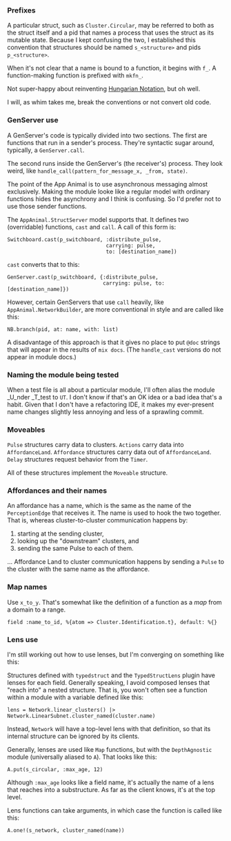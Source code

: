 ### Prefixes

A particular struct, such as `Cluster.Circular`, may be referred to
both as the struct itself and a pid that names a process that uses the
struct as its mutable state. Because I kept confusing the two, I
established this convention that structures should be named
`s_<structure>` and pids `p_<structure>`. 

When it's not clear that a name is bound to a function, it begins with
`f_`. A function-making function is prefixed with `mkfn_`.

Not super-happy about reinventing
[Hungarian Notation](https://en.wikipedia.org/wiki/Hungarian_notation),
but oh well. 

I will, as whim takes me, break the conventions or not convert old code.


### GenServer use

A GenServer's code is typically divided into two sections. The first
are functions that run in a sender's process. They're syntactic sugar
around, typically, a `GenServer.call`.

The second runs inside the GenServer's (the receiver's) process. They look weird,
like `handle_call(pattern_for_message_x, _from, state)`. 

The point of the App Animal is to use asynchronous messaging almost
exclusively. Making the module looke like a regular model with
ordinary functions hides the asynchrony and I think is confusing. So
I'd prefer not to use those sender functions.

The `AppAnimal.StructServer` model supports that. It defines two
(overridable) functions, `cast` and `call`. A call of this form is:

    Switchboard.cast(p_switchboard, :distribute_pulse,
                                    carrying: pulse,
                                    to: [destination_name])
                                                       
`cast` converts that to this:

    GenServer.cast(p_switchboard, {:distribute_pulse,
                                   carrying: pulse, to: [destination_name]})

However, certain GenServers that use `call` heavily, like
`AppAnimal.NetworkBuilder`, are more conventional in style and are
called like this:

    NB.branch(pid, at: name, with: list)
    
A disadvantage of this approach is that it gives no place to put
`@doc` strings that will appear in the results of `mix docs`. (The
`handle_cast` versions do not appear in module docs.)


### Naming the module being tested

When a test file is all about a particular module, I'll often alias
the module _U_nder _T_test to `UT`. I don't know if that's an OK idea
or a bad idea that's a habit. Given that I don't have a refactoring
IDE, it makes my ever-present name changes slightly less annoying and
less of a sprawling commit.


### Moveables

`Pulse` structures carry data to clusters. `Actions` carry data into
`AffordanceLand`.  `Affordance` structures carry data out of
`AffordanceLand`. `Delay` structures request behavior from the
`Timer`.

All of these structures implement the `Moveable` structure.

### Affordances and their names

An affordance has a name, which is the same as the name of the
`PerceptionEdge` that receives it. The name is used to hook the two
together. That is, whereas cluster-to-cluster communication happens by:

1. starting at the sending cluster,
2. looking up the "downstream" clusters, and
3. sending the same Pulse to each of them.

... Affordance Land to cluster communication happens by sending a
`Pulse` to the cluster with the same name as the affordance.


### Map names

Use `x_to_y`. That's somewhat like the definition of a function as a
*map* from a domain to a range.

    field :name_to_id, %{atom => Cluster.Identification.t}, default: %{}

### Lens use

I'm still working out how to use lenses, but I'm converging on something like this:

Structures defined with `typedstruct` and the `TypedStructLens` plugin
have lenses for each field. Generally speaking, I avoid composed
lenses that "reach into" a nested structure. That is, you won't often see
a function within a module with a variable defined like this:

    lens = Network.linear_clusters() |> Network.LinearSubnet.cluster_named(cluster.name)

Instead, `Network` will have a top-level lens with that definition, so that its internal
structure can be ignored by its clients. 

Generally, lenses are used like `Map` functions, but with the
`DepthAgnostic` module (universally aliased to `A`). That looks like
this:

    A.put(s_circular, :max_age, 12)
    
Although `:max_age` looks like a field name, it's actually the name of
a lens that reaches into a substructure. As far as the client knows,
it's at the top level.


Lens functions can take arguments, in which case the function is called like this:

    A.one!(s_network, cluster_named(name))
